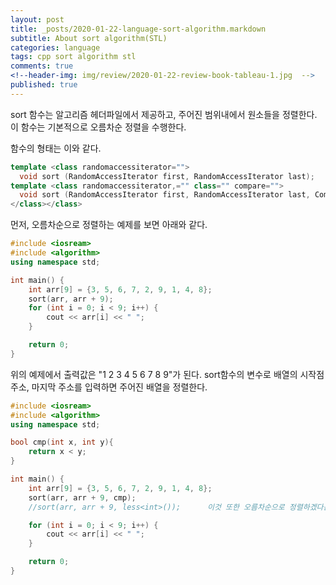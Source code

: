 ```yaml
---
layout: post
title: _posts/2020-01-22-language-sort-algorithm.markdown
subtitle: About sort algorithm(STL)
categories: language
tags: cpp sort algorithm stl
comments: true
<!--header-img: img/review/2020-01-22-review-book-tableau-1.jpg  -->
published: true
---
```


sort 함수는 알고리즘 헤더파일에서 제공하고, 주어진 범위내에서 원소들을 정렬한다. 이 함수는 기본적으로 오름차순 정렬을 수행한다.

함수의 형태는 이와 같다.
```cpp
template <class randomaccessiterator="">
  void sort (RandomAccessIterator first, RandomAccessIterator last);        //오름차순 정렬
template <class randomaccessiterator,="" class="" compare="">
  void sort (RandomAccessIterator first, RandomAccessIterator last, Compare comp);      //사용자 정의
</class></class>
```
먼저, 오름차순으로 정렬하는 예제를 보면 아래와 같다.
```cpp
#include <iosream>
#include <algorithm>
using namespace std;

int main() {
    int arr[9] = {3, 5, 6, 7, 2, 9, 1, 4, 8};
    sort(arr, arr + 9);
    for (int i = 0; i < 9; i++) {
        cout << arr[i] << " ";
    }

    return 0;
}
```
위의 예제에서 출력값은 "1 2 3 4 5 6 7 8 9"가 된다. sort함수의 변수로 배열의 시작점 주소, 마지막 주소를 입력하면 주어진 배열을 정렬한다.
```cpp
#include <iosream>
#include <algorithm>
using namespace std;

bool cmp(int x, int y){
    return x < y;
}

int main() {
    int arr[9] = {3, 5, 6, 7, 2, 9, 1, 4, 8};
    sort(arr, arr + 9, cmp);
    //sort(arr, arr + 9, less<int>());      이것 또한 오름차순으로 정렬하겠다는 의미이다

    for (int i = 0; i < 9; i++) {
        cout << arr[i] << " ";
    }

    return 0;
}
```
